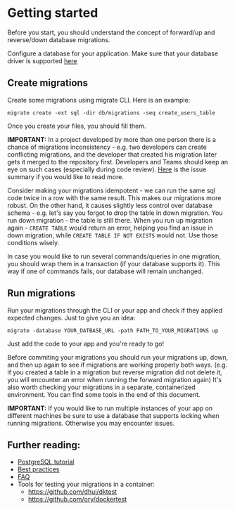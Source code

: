 # Getting started
Before you start, you should understand the concept of forward/up and reverse/down database migrations.

Configure a database for your application. Make sure that your database driver is supported [here](README.md#databases)

## Create migrations
Create some migrations using migrate CLI. Here is an example:
```
migrate create -ext sql -dir db/migrations -seq create_users_table
```
Once you create your files, you should fill them.

**IMPORTANT:** In a project developed by more than one person there is a chance of migrations inconsistency - e.g. two developers can create conflicting migrations, and the developer that created his migration later gets it merged to the repository first.
Developers and Teams should keep an eye on such cases (especially during code review).
[Here](https://github.com/WreckingBallStudioLabs/migrate/issues/179#issuecomment-475821264) is the issue summary if you would like to read more.

Consider making your migrations idempotent - we can run the same sql code twice in a row with the same result. This makes our migrations more robust. On the other hand, it causes slightly less control over database schema - e.g. let's say you forgot to drop the table in down migration. You run down migration - the table is still there. When you run up migration again - `CREATE TABLE` would return an error, helping you find an issue in down migration, while `CREATE TABLE IF NOT EXISTS` would not. Use those conditions wisely.

In case you would like to run several commands/queries in one migration, you should wrap them in a transaction (if your database supports it).
This way if one of commands fails, our database will remain unchanged.

## Run migrations
Run your migrations through the CLI or your app and check if they applied expected changes.
Just to give you an idea:
```
migrate -database YOUR_DATBASE_URL -path PATH_TO_YOUR_MIGRATIONS up
```

Just add the code to your app and you're ready to go!

Before commiting your migrations you should run your migrations up, down, and then up again to see if migrations are working properly both ways.
(e.g. if you created a table in a migration but reverse migration did not delete it, you will encounter an error when running the forward migration again)
It's also worth checking your migrations in a separate, containerized environment. You can find some tools in the end of this document.

**IMPORTANT:** If you would like to run multiple instances of your app on different machines be sure to use a database that supports locking when running migrations. Otherwise you may encounter issues.

## Further reading:
- [PostgreSQL tutorial](database/postgres/TUTORIAL.md)
- [Best practices](MIGRATIONS.md)
- [FAQ](FAQ.md)
- Tools for testing your migrations in a container:
	- https://github.com/dhui/dktest
	- https://github.com/ory/dockertest
